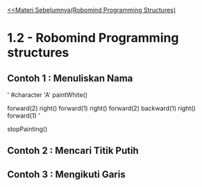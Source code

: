 [<<Materi Sebelumnya(Robomind Programming Structures)](2-ProgrammingStructures.md)
# 1.2 - Robomind Programming structures

## Contoh 1 : Menuliskan Nama

'
#character 'A'
paintWhite()


forward(2)
right()
forward(1)
right()
forward(2)
backward(1)
right()
forward(1)
'

stopPainting()

## Contoh 2 : Mencari Titik Putih
## Contoh 3 : Mengikuti Garis

